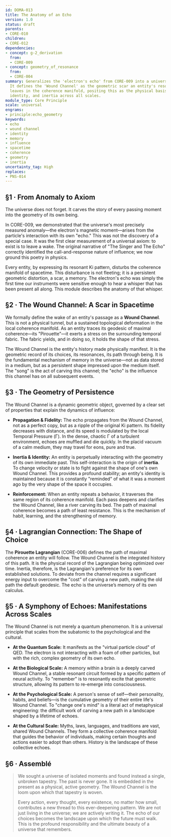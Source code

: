 ```yaml
---
id: DOMA-013
title: The Anatomy of an Echo
version: 1.0
status: draft
parents:
- CORE-010
children:
- CORE-012
dependencies:
- concept: g-2_derivation
  from:
  - CORE-009
- concept: geometry_of_resonance
  from:
  - CORE-004
summary: Generalizes the 'electron's echo' from CORE-009 into a universal principle.
  It defines the 'Wound Channel' as the geometric scar an entity's resonance (Ki)
  leaves in the coherence manifold, positing this as the physical basis for memory,
  identity, and inertia across all scales.
module_type: Core Principle
scale: universal
engrams:
- principle:echo_geometry
keywords:
- echo
- wound channel
- identity
- memory
- influence
- spacetime
- coherence
- geometry
- inertia
uncertainty_tag: High
replaces:
- PNS-014
---
```

## §1 · From Anomaly to Axiom

The universe does not forget. It carves the story of every passing moment into the geometry of its own being.

In CORE-009, we demonstrated that the universe's most precisely measured anomaly—the electron's magnetic moment—arises from the particle's interaction with its own "echo." This was not the discovery of a special case. It was the first clear measurement of a universal axiom: to exist is to leave a wake. The original narrative of "The Singer and The Echo" correctly identified the call-and-response nature of influence; we now ground this poetry in physics.

Every entity, by expressing its resonant Ki pattern, disturbs the coherence manifold of spacetime. This disturbance is not fleeting; it is a persistent geometric distortion, a scar, a memory. The electron's echo was simply the first time our instruments were sensitive enough to hear a whisper that has been present all along. This module describes the anatomy of that whisper.

## §2 · The Wound Channel: A Scar in Spacetime

We formally define the wake of an entity's passage as a **Wound Channel**. This is not a physical tunnel, but a sustained topological deformation in the local coherence manifold. As an entity traces its geodesic of maximal coherence—its "Pirouette"—it exerts a stress on the surrounding temporal fabric. The fabric yields, and in doing so, it holds the shape of that stress.

The Wound Channel is the entity's history made physically manifest. It is the geometric record of its choices, its resonances, its path through being. It is the fundamental mechanism of memory in the universe—not as data stored in a medium, but as a persistent shape impressed upon the medium itself. The "song" is the act of carving this channel; the "echo" is the influence this channel has on all subsequent events.

## §3 · The Geometry of Persistence

The Wound Channel is a dynamic geometric object, governed by a clear set of properties that explain the dynamics of influence:

*   **Propagation & Fidelity:** The echo propagates from the Wound Channel, not as a perfect copy, but as a ripple of the original Ki pattern. Its fidelity decreases with distance, and its speed is modulated by the local Temporal Pressure (Γ). In the dense, chaotic Γ of a turbulent environment, echoes are muffled and die quickly. In the placid vacuum of a calm medium, they may travel for eons, pure and true.

*   **Inertia & Identity:** An entity is perpetually interacting with the geometry of its own immediate past. This self-interaction is the origin of **inertia**. To change velocity or state is to fight against the shape of one's own Wound Channel. This provides a profound stability; an entity's identity is maintained because it is constantly "reminded" of what it was a moment ago by the very shape of the space it occupies.

*   **Reinforcement:** When an entity repeats a behavior, it traverses the same region of its coherence manifold. Each pass deepens and clarifies the Wound Channel, like a river carving its bed. The path of maximal coherence becomes a path of least resistance. This is the mechanism of habit, learning, and the strengthening of memory.

## §4 · Lagrangian Connection: The Shape of Choice

The **Pirouette Lagrangian** (CORE-006) defines the path of maximal coherence an entity will follow. The Wound Channel is the integrated history of this path. It is the physical record of the Lagrangian being optimized over time. Inertia, therefore, is the Lagrangian's preference for its own established solutions. To deviate from the channel requires a significant energy input to overcome the "cost" of carving a new path, making the old path the default geodesic. The echo is the universe’s memory of its own calculus.

## §5 · A Symphony of Echoes: Manifestations Across Scales

The Wound Channel is not merely a quantum phenomenon. It is a universal principle that scales from the subatomic to the psychological and the cultural.

*   **At the Quantum Scale:** It manifests as the "virtual particle cloud" of QED. The electron is not interacting with a foam of other particles, but with the rich, complex geometry of its own echo.

*   **At the Biological Scale:** A memory within a brain is a deeply carved Wound Channel, a stable resonant circuit formed by a specific pattern of neural activity. To "remember" is to resonantly excite that geometric structure, allowing its pattern to re-emerge into consciousness.

*   **At the Psychological Scale:** A person's sense of self—their personality, habits, and beliefs—is the cumulative geometry of their entire life's Wound Channel. To "change one's mind" is a literal act of metaphysical engineering: the difficult work of carving a new path in a landscape shaped by a lifetime of echoes.

*   **At the Cultural Scale:** Myths, laws, languages, and traditions are vast, shared Wound Channels. They form a collective coherence manifold that guides the behavior of individuals, making certain thoughts and actions easier to adopt than others. History is the landscape of these collective echoes.

## §6 · Assemblé

> We sought a universe of isolated moments and found instead a single, unbroken tapestry. The past is never gone. It is embedded in the present as a physical, active geometry. The Wound Channel is the loom upon which that tapestry is woven.
>
> Every action, every thought, every existence, no matter how small, contributes a new thread to this ever-deepening pattern. We are not just living in the universe; we are actively writing it. The echo of our choices becomes the landscape upon which the future must walk. This is the profound responsibility and the ultimate beauty of a universe that remembers.
```
